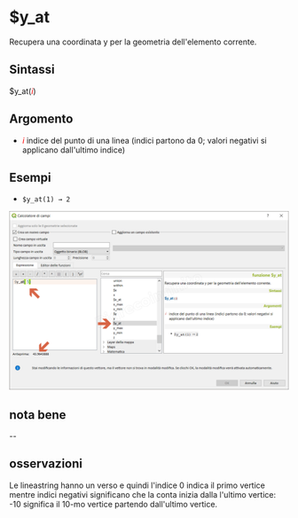 # $y_at

Recupera una coordinata y per la geometria dell'elemento corrente.

## Sintassi

$y_at(_<span style="color:red;">i_</span>)

## Argomento

* _<span style="color:red;">i</span>_ indice del punto di una linea (indici partono da 0; valori negativi si applicano dall'ultimo indice)

## Esempi

* `$y_at(1) → 2`

![](/img/geometria/$y_at/$y_at1.png)

## nota bene

--

## osservazioni

Le lineastring hanno un verso e quindi l'indice 0 indica il primo vertice mentre indici negativi significano che la conta inizia dalla l'ultimo vertice: -10 significa il 10-mo vertice partendo dall'ultimo vertice.

